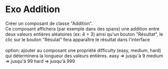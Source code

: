 # Exo Addition

Créer un composant de classe "Addition".  
Ce composant affichera (par exemple dans des spans) une addition entre deux valeurs entières aléatoires (ex: 4 + 3)
ainsi qu'un bouton "Résultat", le clic sur le bouton "Résulat" fera apparaître
le résultat dans l'interface
<br><br>
option: ajouter au composant une propriété difficulty (easy, medium, hard) qui déterminera
la longueur des valeurs entières.
easy => jusqu'à 9
medium => jusqu'à 99
hard => jusqu'à 999